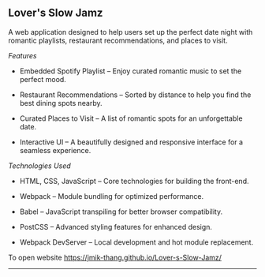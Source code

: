 ## Lover's Slow Jamz

A web application designed to help users set up the perfect date night with romantic playlists, restaurant recommendations, and places to visit.

_Features_

* Embedded Spotify Playlist – Enjoy curated romantic music to set the perfect mood.

* Restaurant Recommendations – Sorted by distance to help you find the best dining spots nearby.

* Curated Places to Visit – A list of romantic spots for an unforgettable date.

* Interactive UI – A beautifully designed and responsive interface for a seamless experience.

_Technologies Used_

* HTML, CSS, JavaScript – Core technologies for building the front-end.

* Webpack – Module bundling for optimized performance.

* Babel – JavaScript transpiling for better browser compatibility.

* PostCSS – Advanced styling features for enhanced design.

* Webpack DevServer – Local development and hot module replacement.


To open website https://jmik-thang.github.io/Lover-s-Slow-Jamz/
*********

